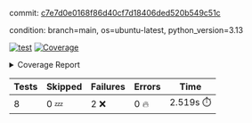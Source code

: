 commit: [c7e7d0e0168f86d40cf7d18406ded520b549c51c](https://github.com/rcmdnk/hydra-utils/tree/c7e7d0e0168f86d40cf7d18406ded520b549c51c)

condition: branch=main, os=ubuntu-latest, python_version=3.13

[![test](https://github.com/rcmdnk/hydra-utils/actions/workflows/test.yml/badge.svg)](https://github.com/rcmdnk/hydra-utils/actions/runs/12985711039)
<a href="https://github.com/rcmdnk/hydra-utils/blob/c7e7d0e0168f86d40cf7d18406ded520b549c51c/README.md"><img alt="Coverage" src="https://img.shields.io/badge/Coverage-71%25-yellow.svg" /></a><details><summary>Coverage Report </summary><table><tr><th>File</th><th>Stmts</th><th>Miss</th><th>Cover</th><th>Missing</th></tr><tbody><tr><td colspan="5"><b>src/hydra_utils</b></td></tr><tr><td>&nbsp; &nbsp;<a href="https://github.com/rcmdnk/hydra-utils/blob/c7e7d0e0168f86d40cf7d18406ded520b549c51c/src/hydra_utils/utils.py">utils.py</a></td><td>186</td><td>58</td><td>69%</td><td><a href="https://github.com/rcmdnk/hydra-utils/blob/c7e7d0e0168f86d40cf7d18406ded520b549c51c/src/hydra_utils/utils.py#L12">12</a>, <a href="https://github.com/rcmdnk/hydra-utils/blob/c7e7d0e0168f86d40cf7d18406ded520b549c51c/src/hydra_utils/utils.py#L20-L25">20&ndash;25</a>, <a href="https://github.com/rcmdnk/hydra-utils/blob/c7e7d0e0168f86d40cf7d18406ded520b549c51c/src/hydra_utils/utils.py#L34-L37">34&ndash;37</a>, <a href="https://github.com/rcmdnk/hydra-utils/blob/c7e7d0e0168f86d40cf7d18406ded520b549c51c/src/hydra_utils/utils.py#L47">47</a>, <a href="https://github.com/rcmdnk/hydra-utils/blob/c7e7d0e0168f86d40cf7d18406ded520b549c51c/src/hydra_utils/utils.py#L75-L77">75&ndash;77</a>, <a href="https://github.com/rcmdnk/hydra-utils/blob/c7e7d0e0168f86d40cf7d18406ded520b549c51c/src/hydra_utils/utils.py#L83-L84">83&ndash;84</a>, <a href="https://github.com/rcmdnk/hydra-utils/blob/c7e7d0e0168f86d40cf7d18406ded520b549c51c/src/hydra_utils/utils.py#L106">106</a>, <a href="https://github.com/rcmdnk/hydra-utils/blob/c7e7d0e0168f86d40cf7d18406ded520b549c51c/src/hydra_utils/utils.py#L108">108</a>, <a href="https://github.com/rcmdnk/hydra-utils/blob/c7e7d0e0168f86d40cf7d18406ded520b549c51c/src/hydra_utils/utils.py#L132">132</a>, <a href="https://github.com/rcmdnk/hydra-utils/blob/c7e7d0e0168f86d40cf7d18406ded520b549c51c/src/hydra_utils/utils.py#L135-L136">135&ndash;136</a>, <a href="https://github.com/rcmdnk/hydra-utils/blob/c7e7d0e0168f86d40cf7d18406ded520b549c51c/src/hydra_utils/utils.py#L153-L156">153&ndash;156</a>, <a href="https://github.com/rcmdnk/hydra-utils/blob/c7e7d0e0168f86d40cf7d18406ded520b549c51c/src/hydra_utils/utils.py#L158-L159">158&ndash;159</a>, <a href="https://github.com/rcmdnk/hydra-utils/blob/c7e7d0e0168f86d40cf7d18406ded520b549c51c/src/hydra_utils/utils.py#L174-L176">174&ndash;176</a>, <a href="https://github.com/rcmdnk/hydra-utils/blob/c7e7d0e0168f86d40cf7d18406ded520b549c51c/src/hydra_utils/utils.py#L181-L183">181&ndash;183</a>, <a href="https://github.com/rcmdnk/hydra-utils/blob/c7e7d0e0168f86d40cf7d18406ded520b549c51c/src/hydra_utils/utils.py#L196-L199">196&ndash;199</a>, <a href="https://github.com/rcmdnk/hydra-utils/blob/c7e7d0e0168f86d40cf7d18406ded520b549c51c/src/hydra_utils/utils.py#L210-L213">210&ndash;213</a>, <a href="https://github.com/rcmdnk/hydra-utils/blob/c7e7d0e0168f86d40cf7d18406ded520b549c51c/src/hydra_utils/utils.py#L215">215</a>, <a href="https://github.com/rcmdnk/hydra-utils/blob/c7e7d0e0168f86d40cf7d18406ded520b549c51c/src/hydra_utils/utils.py#L240-L252">240&ndash;252</a>, <a href="https://github.com/rcmdnk/hydra-utils/blob/c7e7d0e0168f86d40cf7d18406ded520b549c51c/src/hydra_utils/utils.py#L271">271</a>, <a href="https://github.com/rcmdnk/hydra-utils/blob/c7e7d0e0168f86d40cf7d18406ded520b549c51c/src/hydra_utils/utils.py#L278">278</a>, <a href="https://github.com/rcmdnk/hydra-utils/blob/c7e7d0e0168f86d40cf7d18406ded520b549c51c/src/hydra_utils/utils.py#L303">303</a>, <a href="https://github.com/rcmdnk/hydra-utils/blob/c7e7d0e0168f86d40cf7d18406ded520b549c51c/src/hydra_utils/utils.py#L306-L308">306&ndash;308</a>, <a href="https://github.com/rcmdnk/hydra-utils/blob/c7e7d0e0168f86d40cf7d18406ded520b549c51c/src/hydra_utils/utils.py#L312">312</a></td></tr><tr><td><b>TOTAL</b></td><td><b>197</b></td><td><b>58</b></td><td><b>71%</b></td><td>&nbsp;</td></tr></tbody></table></details>

| Tests | Skipped | Failures | Errors | Time |
| ----- | ------- | -------- | -------- | ------------------ |
| 8 | 0 :zzz: | 2 :x: | 0 :fire: | 2.519s :stopwatch: |

